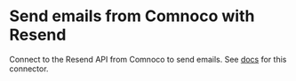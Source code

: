 # Send emails from Comnoco with Resend

Connect to the Resend API from Comnoco to send emails. See [docs](https://docs.comnoco.com/Connectors/Resend) for this connector.